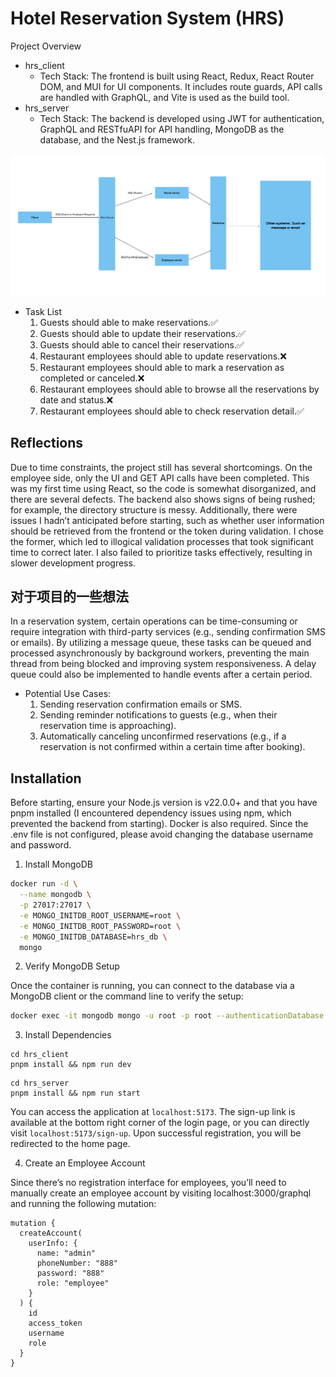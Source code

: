 # Hotel Reservation System (HRS)

Project Overview

- hrs_client
  - Tech Stack: The frontend is built using React, Redux, React Router DOM, and MUI for UI components. It includes route guards, API calls are handled with GraphQL, and Vite is used as the build tool.
- hrs_server
  - Tech Stack: The backend is developed using JWT for authentication, GraphQL and RESTfuAPI for API handling, MongoDB as the database, and the Nest.js framework.

![data flow diagram](./hrs_res_desc.jpg)

- Task List
  1. Guests should able to make reservations.✅
  2. Guests should able to update their reservations.✅
  3. Guests should able to cancel their reservations.✅
  4. Restaurant employees should able to update reservations.❌
  5. Restaurant employees should able to mark a reservation as completed or canceled.❌
  6. Restaurant employees should able to browse all the reservations by date and status.❌
  7. Restaurant employees should able to check reservation detail.✅

## Reflections

Due to time constraints, the project still has several shortcomings. On the employee side, only the UI and GET API calls have been completed. This was my first time using React, so the code is somewhat disorganized, and there are several defects. The backend also shows signs of being rushed; for example, the directory structure is messy. Additionally, there were issues I hadn’t anticipated before starting, such as whether user information should be retrieved from the frontend or the token during validation. I chose the former, which led to illogical validation processes that took significant time to correct later. I also failed to prioritize tasks effectively, resulting in slower development progress.

## 对于项目的一些想法

In a reservation system, certain operations can be time-consuming or require integration with third-party services (e.g., sending confirmation SMS or emails). By utilizing a message queue, these tasks can be queued and processed asynchronously by background workers, preventing the main thread from being blocked and improving system responsiveness. A delay queue could also be implemented to handle events after a certain period.

- Potential Use Cases:
  1. Sending reservation confirmation emails or SMS.
  2. Sending reminder notifications to guests (e.g., when their reservation time is approaching).
  3. Automatically canceling unconfirmed reservations (e.g., if a reservation is not confirmed within a certain time after booking).

## Installation

Before starting, ensure your Node.js version is v22.0.0+ and that you have pnpm installed (I encountered dependency issues using npm, which prevented the backend from starting). Docker is also required. Since the .env file is not configured, please avoid changing the database username and password.

1. Install MongoDB

```bash
docker run -d \
  --name mongodb \
  -p 27017:27017 \
  -e MONGO_INITDB_ROOT_USERNAME=root \
  -e MONGO_INITDB_ROOT_PASSWORD=root \
  -e MONGO_INITDB_DATABASE=hrs_db \
  mongo
```

2. Verify MongoDB Setup

Once the container is running, you can connect to the database via a MongoDB client or the command line to verify the setup:

```bash
docker exec -it mongodb mongo -u root -p root --authenticationDatabase admin
```

3. Install Dependencies

```
cd hrs_client
pnpm install && npm run dev
```

```
cd hrs_server
pnpm install && npm run start
```

You can access the application at `localhost:5173`. The sign-up link is available at the bottom right corner of the login page, or you can directly visit `localhost:5173/sign-up`. Upon successful registration, you will be redirected to the home page.

4. Create an Employee Account

Since there’s no registration interface for employees, you’ll need to manually create an employee account by visiting localhost:3000/graphql and running the following mutation:

```gql
mutation {
  createAccount(
    userInfo: {
      name: "admin"
      phoneNumber: "888"
      password: "888"
      role: "employee"
    }
  ) {
    id
    access_token
    username
    role
  }
}
```
